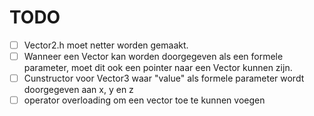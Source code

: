 # TODO
 - [ ] Vector2.h moet netter worden gemaakt.
 - [ ] Wanneer een Vector kan worden doorgegeven als een formele parameter, moet dit ook een pointer naar een Vector kunnen zijn.
 - [ ] Cunstructor voor Vector3 waar "value" als formele parameter wordt doorgegeven aan x, y en z
 - [ ] operator overloading om een vector toe te kunnen voegen